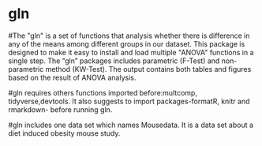 # gln

#The "gln" is a set of functions that analysis whether there is difference in any of the means among different groups in our dataset. This package is designed to make it easy to install and load multiple "ANOVA" functions in a single step. The “gln” packages includes parametric (F-Test) and non-parametric method (KW-Test). The output contains both tables and figures based on the result of ANOVA analysis.

#gln requires others functions imported before:multcomp, tidyverse,devtools. It also suggests to import packages-formatR, knitr and rmarkdown- before running gln.

#gln includes one data set which names Mousedata. It is a data set about a diet induced obesity mouse study.

